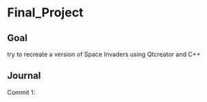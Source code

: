 # Final_Project

## Goal  
try to recreate a version of Space Invaders using Qtcreator and C++

## Journal 
  Commit 1:
  
